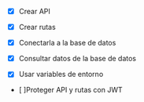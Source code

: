 - [x] Crear API

- [x] Crear rutas

- [x] Conectarla a la base de datos

- [x] Consultar datos de la base de datos

- [x] Usar variables de entorno

- [ ]Proteger API y rutas con JWT

